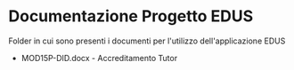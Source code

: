 # Documentazione Progetto EDUS

Folder in cui sono presenti i documenti per l'utilizzo dell'applicazione EDUS

+ MOD15P-DID.docx - Accreditamento Tutor
